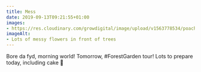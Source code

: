 ```yaml
---
title: Mess
date: 2019-09-13T09:21:55+01:00
images: 
- https://res.cloudinary.com/growdigital/image/upload/v1563778534/poached-egg-plant-1D35B784.jpg
imageAlt: 
- Lots of messy flowers in front of trees
---
```


Bore da fyd, morning world! Tomorrow, #ForestGarden tour! Lots to prepare today, including cake 🍰
